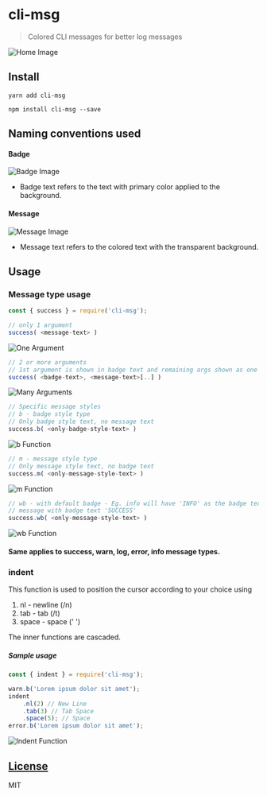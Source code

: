 # cli-msg

> Colored CLI messages for better log messages

![Home Image](https://cdn.jsdelivr.net/gh/anooprav7/cli-msg@master/docs/images/home_new.png)

## Install

```
yarn add cli-msg

npm install cli-msg --save
```

## Naming conventions used

#### Badge

![Badge Image](https://cdn.jsdelivr.net/gh/anooprav7/cli-msg@master/docs/images/badge.png)

-   Badge text refers to the text with primary color applied to the background.

#### Message

![Message Image](https://cdn.jsdelivr.net/gh/anooprav7/cli-msg@master/docs/images/m.png)

-   Message text refers to the colored text with the transparent background.

## Usage

### Message type usage

```js
const { success } = require('cli-msg');

// only 1 argument
success( <message-text> )
```

![One Argument](https://cdn.jsdelivr.net/gh/anooprav7/cli-msg@master/docs/images/one_argument.png)

```js
// 2 or more arguments
// 1st argument is shown in badge text and remaining args shown as one message
success( <badge-text>, <message-text>[..] )
```

![Many Arguments](https://cdn.jsdelivr.net/gh/anooprav7/cli-msg@master/docs/images/many_arguments.png)

```js
// Specific message styles
// b - badge style type
// Only badge style text, no message text
success.b( <only-badge-style-text> )
```

![b Function](https://cdn.jsdelivr.net/gh/anooprav7/cli-msg@master/docs/images/b.png)

```js
// m - message style type
// Only message style text, no badge text
success.m( <only-message-style-text> )
```

![m Function](https://cdn.jsdelivr.net/gh/anooprav7/cli-msg@master/docs/images/m.png)

```js
// wb - with default badge - Eg. info will have 'INFO' as the badge text
// message with badge text 'SUCCESS'
success.wb( <only-message-style-text> )
```

![wb Function](https://cdn.jsdelivr.net/gh/anooprav7/cli-msg@master/docs/images/wb.png)

#### Same applies to success, warn, log, error, info message types.

### indent

This function is used to position the cursor according to your choice using

1. nl - newline (/n)
2. tab - tab (/t)
3. space - space (' ')

The inner functions are cascaded.

##### Sample usage

```js
const { indent } = require('cli-msg');

warn.b('Lorem ipsum dolor sit amet');
indent
	.nl(2) // New Line
	.tab(3) // Tab Space
	.space(5); // Space
error.b('Lorem ipsum dolor sit amet');
```

![Indent Function](https://cdn.jsdelivr.net/gh/anooprav7/cli-msg@master/docs/images/indent.png)

## [License](LICENSE)

MIT
